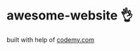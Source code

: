 # awesome-website :ok_hand:                                                                                                                                                                                                   
built with help of <a href="http://johnelder.com/">codemy.com</a>
